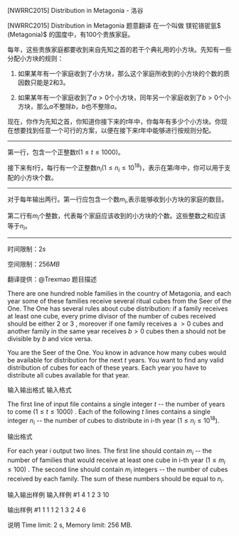 



[NWRRC2015] Distribution in Metagonia - 洛谷














[NWRRC2015] Distribution in Metagonia
题意翻译
在一个叫做 镁铊铬铌氩$ (Metagonia)$ 的国度中，有$100$个贵族家庭。

每年，这些贵族家庭都要收到来自先知之首的若干个典礼用的小方块。先知有一些分配小方块的规则：

1. 如果某年有一个家庭收到了小方块，那么这个家庭所收到的小方块的个数的质因数只能是$2$和$3$。

2. 如果某年有一个家庭收到了$a>0$个小方块，同年另一个家庭收到了$b>0$个小方块，那么$a$不整除$b$，$b$也不整除$a$。

现在，你作为先知之首，你知道你接下来的$t$年中，你每年有多少个小方块。你现在想要找到任意一个可行的方案，以便在接下来$t$年中能够进行按规则分配。

--------

第一行，包含一个正整数$t(1≤t≤1000)$。

接下来有$t$行，每行有一个正整数$n_i(1≤n_i≤10^{18})$，表示在第$i$年中，你可以用于支配的小方块个数。

--------

对于每年输出两行。第一行应包含一个数$m_i$,表示能够收到小方块的家庭的数目。

第二行有$m_i$个整数，代表每个家庭应该收到的小方块的个数。这些整数之和应该等于$n_i$。

---------

时间限制：$2s$

空间限制：$256MB$

翻译提供：@Trexmao
题目描述


There are one hundred noble families in the country of Metagonia, and each year some of these families receive several ritual cubes from the Seer of the One. The One has several rules about cube distribution: if a family receives at least one cube, every prime divisor of the number of cubes received should be either $2$ or $3$ , moreover if one family receives a $> 0$ cubes and another family in the same year receives $b > 0$ cubes then a should not be divisible by $b$ and vice versa.

You are the Seer of the One. You know in advance how many cubes would be available for distribution for the next $t$ years. You want to find any valid distribution of cubes for each of these years. Each year you have to distribute all cubes available for that year.


输入输出格式
输入格式



The first line of input file contains a single integer $t$ -- the number of years to come $(1 \le t \le 1000)$ . Each of the following $t$ lines contains a single integer $n_{i}$ -- the number of cubes to distribute in i-th year $(1 \le n_{i} \le 10^{18}).$


输出格式



For each year $i$ output two lines. The first line should contain $m_{i}$ -- the number of families that would receive at least one cube in i-th year $(1 \le m_{i} \le 100)$ . The second line should contain $m_{i}$ integers -- the number of cubes received by each family. The sum of these numbers should be equal to $n_{i}.$


输入输出样例
输入样例 #1
4
1
2
3
10

输出样例 #1
1
1
1
2
1
3
2
4 6

说明
Time limit: 2 s, Memory limit: 256 MB. 








